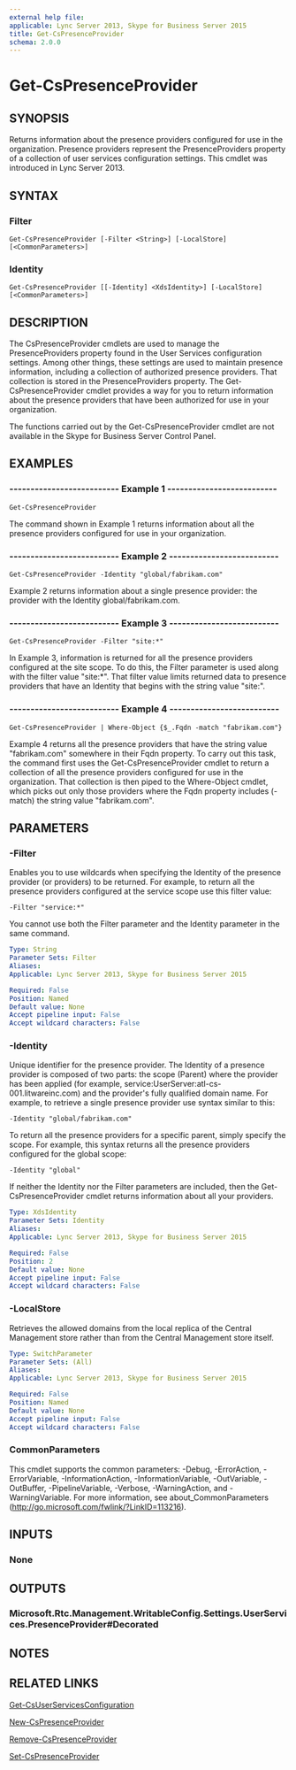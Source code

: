 ```yaml
---
external help file: 
applicable: Lync Server 2013, Skype for Business Server 2015
title: Get-CsPresenceProvider
schema: 2.0.0
---
```


# Get-CsPresenceProvider

## SYNOPSIS
Returns information about the presence providers configured for use in the organization.
Presence providers represent the PresenceProviders property of a collection of user services configuration settings.
This cmdlet was introduced in Lync Server 2013.


## SYNTAX

### Filter
```
Get-CsPresenceProvider [-Filter <String>] [-LocalStore] [<CommonParameters>]
```

### Identity
```
Get-CsPresenceProvider [[-Identity] <XdsIdentity>] [-LocalStore] [<CommonParameters>]
```

## DESCRIPTION
The CsPresenceProvider cmdlets are used to manage the PresenceProviders property found in the User Services configuration settings.
Among other things, these settings are used to maintain presence information, including a collection of authorized presence providers.
That collection is stored in the PresenceProviders property.
The Get-CsPresenceProvider cmdlet provides a way for you to return information about the presence providers that have been authorized for use in your organization.

The functions carried out by the Get-CsPresenceProvider cmdlet are not available in the Skype for Business Server Control Panel.


## EXAMPLES

### -------------------------- Example 1 --------------------------
```
Get-CsPresenceProvider
```

The command shown in Example 1 returns information about all the presence providers configured for use in your organization.

### -------------------------- Example 2 --------------------------
```
Get-CsPresenceProvider -Identity "global/fabrikam.com"
```

Example 2 returns information about a single presence provider: the provider with the Identity global/fabrikam.com.

### -------------------------- Example 3 --------------------------
```
Get-CsPresenceProvider -Filter "site:*"
```

In Example 3, information is returned for all the presence providers configured at the site scope.
To do this, the Filter parameter is used along with the filter value "site:*".
That filter value limits returned data to presence providers that have an Identity that begins with the string value "site:".

### -------------------------- Example 4 --------------------------
```
Get-CsPresenceProvider | Where-Object {$_.Fqdn -match "fabrikam.com"}
```

Example 4 returns all the presence providers that have the string value "fabrikam.com" somewhere in their Fqdn property.
To carry out this task, the command first uses the Get-CsPresenceProvider cmdlet to return a collection of all the presence providers configured for use in the organization.
That collection is then piped to the Where-Object cmdlet, which picks out only those providers where the Fqdn property includes (-match) the string value "fabrikam.com".


## PARAMETERS

### -Filter
Enables you to use wildcards when specifying the Identity of the presence provider (or providers) to be returned.
For example, to return all the presence providers configured at the service scope use this filter value:

`-Filter "service:*"`

You cannot use both the Filter parameter and the Identity parameter in the same command.

```yaml
Type: String
Parameter Sets: Filter
Aliases: 
Applicable: Lync Server 2013, Skype for Business Server 2015

Required: False
Position: Named
Default value: None
Accept pipeline input: False
Accept wildcard characters: False
```

### -Identity
Unique identifier for the presence provider.
The Identity of a presence provider is composed of two parts: the scope (Parent) where the provider has been applied (for example, service:UserServer:atl-cs-001.litwareinc.com) and the provider's fully qualified domain name.
For example, to retrieve a single presence provider use syntax similar to this:

`-Identity "global/fabrikam.com"`

To return all the presence providers for a specific parent, simply specify the scope.
For example, this syntax returns all the presence providers configured for the global scope:

`-Identity "global"`

If neither the Identity nor the Filter parameters are included, then the Get-CsPresenceProvider cmdlet returns information about all your providers.

```yaml
Type: XdsIdentity
Parameter Sets: Identity
Aliases: 
Applicable: Lync Server 2013, Skype for Business Server 2015

Required: False
Position: 2
Default value: None
Accept pipeline input: False
Accept wildcard characters: False
```

### -LocalStore
Retrieves the allowed domains from the local replica of the Central Management store rather than from the Central Management store itself.

```yaml
Type: SwitchParameter
Parameter Sets: (All)
Aliases: 
Applicable: Lync Server 2013, Skype for Business Server 2015

Required: False
Position: Named
Default value: None
Accept pipeline input: False
Accept wildcard characters: False
```

### CommonParameters
This cmdlet supports the common parameters: -Debug, -ErrorAction, -ErrorVariable, -InformationAction, -InformationVariable, -OutVariable, -OutBuffer, -PipelineVariable, -Verbose, -WarningAction, and -WarningVariable. For more information, see about_CommonParameters (http://go.microsoft.com/fwlink/?LinkID=113216).


## INPUTS

### None


## OUTPUTS

### Microsoft.Rtc.Management.WritableConfig.Settings.UserServices.PresenceProvider#Decorated


## NOTES


## RELATED LINKS

[Get-CsUserServicesConfiguration]()

[New-CsPresenceProvider]()

[Remove-CsPresenceProvider]()

[Set-CsPresenceProvider]()